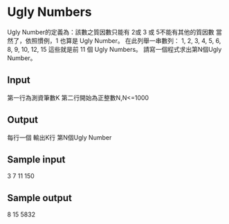 # Ugly Numbers
Ugly Number的定義為：該數之質因數只能有 2或 3 或 5不能有其他的質因數
當然了，依照慣例，1 也算是 Ugly Number。
在此列舉一串數列：
1, 2, 3, 4, 5, 6, 8, 9, 10, 12, 15
這些就是前 11 個 Ugly Numbers。
請寫一個程式求出第N個Ugly Number。
 
## Input
第一行為測資筆數K
第二行開始為正整數N,N<=1000

## Output
每行一個 輸出K行
第N個Ugly Number

## Sample input
3
7
11
150

## Sample output
8
15
5832
